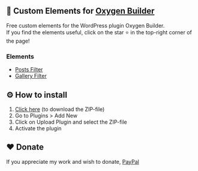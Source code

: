## 🎨 Custom Elements for [Oxygen Builder](https://oxygenbuilder.com/)
Free custom elements for the WordPress plugin Oxygen Builder.  
If you find the elements useful, click on the star ⭐ in the top-right corner of the page! 

### Elements
 * [Posts Filter](https://github.com/Widdin/wp-oxygen-elements/tree/main/elements/post.filter)
 * [Gallery Filter](https://github.com/Widdin/wp-oxygen-elements/tree/main/elements/gallery.filter)

## ⚙️ How to install
  1. [Click here](https://github.com/Widdin/wp-oxygen-elements/archive/refs/heads/main.zip) (to download the ZIP-file)  
  2. Go to Plugins > Add New
  3. Click on Upload Plugin and select the ZIP-file
  4. Activate the plugin

## ❤️ Donate
If you appreciate my work and wish to donate, [PayPal](https://www.paypal.com/paypalme/widdin)
